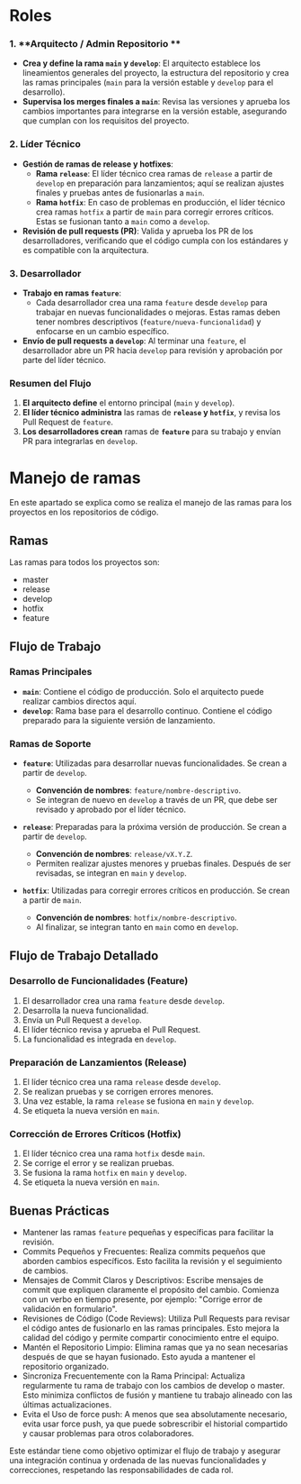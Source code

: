 # Roles

### 1. **Arquitecto / Admin Repositorio **
   - **Crea y define la rama `main` y `develop`**: El arquitecto establece los lineamientos generales del proyecto, la estructura del repositorio y crea las ramas principales (`main` para la versión estable y `develop` para el desarrollo).
   - **Supervisa los merges finales a `main`**: Revisa las versiones y aprueba los cambios importantes para integrarse en la versión estable, asegurando que cumplan con los requisitos del proyecto.

### 2. **Líder Técnico**
   - **Gestión de ramas de release y hotfixes**:
      - **Rama `release`**: El líder técnico crea ramas de `release` a partir de `develop` en preparación para lanzamientos; aquí se realizan ajustes finales y pruebas antes de fusionarlas a `main`.
      - **Rama `hotfix`**: En caso de problemas en producción, el líder técnico crea ramas `hotfix` a partir de `main` para corregir errores críticos. Estas se fusionan tanto a `main` como a `develop`.
   - **Revisión de pull requests (PR)**: Valida y aprueba los PR de los desarrolladores, verificando que el código cumpla con los estándares y es compatible con la arquitectura.

### 3. **Desarrollador**
   - **Trabajo en ramas `feature`**:
      - Cada desarrollador crea una rama `feature` desde `develop` para trabajar en nuevas funcionalidades o mejoras. Estas ramas deben tener nombres descriptivos (`feature/nueva-funcionalidad`) y enfocarse en un cambio específico.
   - **Envío de pull requests a `develop`**: Al terminar una `feature`, el desarrollador abre un PR hacia `develop` para revisión y aprobación por parte del líder técnico.

### Resumen del Flujo
1. **El arquitecto define** el entorno principal (`main` y `develop`).
2. **El líder técnico administra** las ramas de **`release` y `hotfix`**, y revisa los Pull Request de `feature`.
3. **Los desarrolladores crean** ramas de **`feature`** para su trabajo y envían PR para integrarlas en `develop`.


# Manejo de ramas

En este apartado se explica como se realiza el manejo de las ramas para los proyectos en los repositorios de código.


## Ramas

Las ramas para todos los proyectos son:

* master
* release
* develop
* hotfix
* feature
  
## Flujo de Trabajo

### Ramas Principales

- **`main`**: Contiene el código de producción. Solo el arquitecto puede realizar cambios directos aquí.
- **`develop`**: Rama base para el desarrollo continuo. Contiene el código preparado para la siguiente versión de lanzamiento.

### Ramas de Soporte

- **`feature`**: Utilizadas para desarrollar nuevas funcionalidades. Se crean a partir de `develop`.
  - **Convención de nombres**: `feature/nombre-descriptivo`.
  - Se integran de nuevo en `develop` a través de un PR, que debe ser revisado y aprobado por el líder técnico.

- **`release`**: Preparadas para la próxima versión de producción. Se crean a partir de `develop`.
  - **Convención de nombres**: `release/vX.Y.Z`.
  - Permiten realizar ajustes menores y pruebas finales. Después de ser revisadas, se integran en `main` y `develop`.

- **`hotfix`**: Utilizadas para corregir errores críticos en producción. Se crean a partir de `main`.
  - **Convención de nombres**: `hotfix/nombre-descriptivo`.
  - Al finalizar, se integran tanto en `main` como en `develop`.

## Flujo de Trabajo Detallado

### Desarrollo de Funcionalidades (Feature)

1. El desarrollador crea una rama `feature` desde `develop`.
2. Desarrolla la nueva funcionalidad.
3. Envía un Pull Request a `develop`.
4. El líder técnico revisa y aprueba el Pull Request.
5. La funcionalidad es integrada en `develop`.

### Preparación de Lanzamientos (Release)

1. El líder técnico crea una rama `release` desde `develop`.
2. Se realizan pruebas y se corrigen errores menores.
3. Una vez estable, la rama `release` se fusiona en `main` y `develop`.
4. Se etiqueta la nueva versión en `main`.

### Corrección de Errores Críticos (Hotfix)

1. El líder técnico crea una rama `hotfix` desde `main`.
2. Se corrige el error y se realizan pruebas.
3. Se fusiona la rama `hotfix` en `main` y `develop`.
4. Se etiqueta la nueva versión en `main`.

## Buenas Prácticas

- Mantener las ramas `feature` pequeñas y específicas para facilitar la revisión.
- Commits Pequeños y Frecuentes: Realiza commits pequeños que aborden cambios específicos. Esto facilita la revisión y el seguimiento de cambios.
-	Mensajes de Commit Claros y Descriptivos: Escribe mensajes de commit que expliquen claramente el propósito del cambio. Comienza con un verbo en tiempo presente, por ejemplo: "Corrige error de validación en formulario".
-	Revisiones de Código (Code Reviews): Utiliza Pull Requests para revisar el código antes de fusionarlo en las ramas principales. Esto mejora la calidad del código y permite compartir conocimiento entre el equipo.
-	Mantén el Repositorio Limpio: Elimina ramas que ya no sean necesarias después de que se hayan fusionado. Esto ayuda a mantener el repositorio organizado.
-	Sincroniza Frecuentemente con la Rama Principal: Actualiza regularmente tu rama de trabajo con los cambios de develop o master. Esto minimiza conflictos de fusión y mantiene tu trabajo alineado con las últimas actualizaciones.
-	Evita el Uso de force push: A menos que sea absolutamente necesario, evita usar force push, ya que puede sobrescribir el historial compartido y causar problemas para otros colaboradores.

Este estándar tiene como objetivo optimizar el flujo de trabajo y asegurar una integración continua y ordenada de las nuevas funcionalidades y correcciones, respetando las responsabilidades de cada rol.
